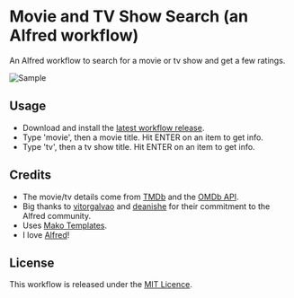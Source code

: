 # Movie and TV Show Search (an Alfred workflow)

An Alfred workflow to search for a movie or tv show and get a few ratings.

![Sample](https://raw.githubusercontent.com/tmcknight/Movies-Alfred-Workflow/master/example.gif)

## Usage

- Download and install the [latest workflow release](https://github.com/tmcknight/Movie-and-TV-Show-Search-Alfred-Workflow/releases/latest).
- Type 'movie', then a movie title. Hit ENTER on an item to get info.
- Type 'tv', then a tv show title. Hit ENTER on an item to get info.

## Credits

- The movie/tv details come from [TMDb](https://themoviedb.org/) and the [OMDb API](https://www.omdbapi.com).
- Big thanks to [vitorgalvao](https://github.com/vitorgalvao) and [deanishe](https://github.com/deanishe) for their commitment to the Alfred community.
- Uses [Mako Templates](https://www.makotemplates.org).
- I love [Alfred](https://alfredapp.com/)!

## License

This workflow is released under the [MIT Licence](https://opensource.org/licenses/MIT).
